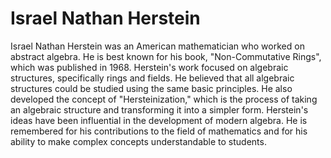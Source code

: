 # Israel Nathan Herstein

Israel Nathan Herstein was an American mathematician who worked on abstract algebra. He is best known for his book, "Non-Commutative Rings", which was published in 1968. Herstein's work focused on algebraic structures, specifically rings and fields. He believed that all algebraic structures could be studied using the same basic principles. He also developed the concept of "Hersteinization," which is the process of taking an algebraic structure and transforming it into a simpler form. Herstein's ideas have been influential in the development of modern algebra. He is remembered for his contributions to the field of mathematics and for his ability to make complex concepts understandable to students.
